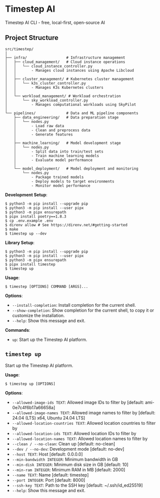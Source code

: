 # Timestep AI

Timestep AI CLI - free, local-first, open-source AI

## Project Structure

```
src/timestep/
│
├── infra/                  # Infrastructure management
│   ├── cloud_management/   # Cloud instance operations
│   │   └── cloud_instance_controller.py
│   │       - Manages cloud instances using Apache Libcloud
│   │
│   ├── cluster_management/ # Kubernetes cluster management
│   │   └── k3s_cluster_controller.py
│   │       - Manages K3s Kubernetes clusters
│   │
│   └── workload_management/ # Workload orchestration
│       └── sky_workload_controller.py
│           - Manages computational workloads using SkyPilot
│
└── pipelines/              # Data and ML pipeline components
    ├── data_engineering/   # Data preparation stage
    │   └── nodes.py
    │       - Load raw data
    │       - Clean and preprocess data
    │       - Generate features
    │
    ├── machine_learning/   # Model development stage
    │   └── nodes.py
    │       - Split data into train/test sets
    │       - Train machine learning models
    │       - Evaluate model performance
    │
    └── model_deployment/   # Model deployment and monitoring
        └── nodes.py
            - Package trained models
            - Deploy models to target environments
            - Monitor model performance
```

**Development Setup**:

```console
$ python3 -m pip install --upgrade pip
$ python3 -m pip install --user pipx
$ python3 -m pipx ensurepath
$ pipx install poetry==1.8.3
$ cp .env.example .env
$ direnv allow # See https://direnv.net/#getting-started
$ make
$ timestep up --dev
```

**Library Setup**:

```console
$ python3 -m pip install --upgrade pip
$ python3 -m pip install --user pipx
$ python3 -m pipx ensurepath
$ pipx install timestep
$ timestep up
```

**Usage**:

```console
$ timestep [OPTIONS] COMMAND [ARGS]...
```

**Options**:

* `--install-completion`: Install completion for the current shell.
* `--show-completion`: Show completion for the current shell, to copy it or customize the installation.
* `--help`: Show this message and exit.

**Commands**:

* `up`: Start up the Timestep AI platform.

## `timestep up`

Start up the Timestep AI platform.

**Usage**:

```console
$ timestep up [OPTIONS]
```

**Options**:

* `--allowed-image-ids TEXT`: Allowed image IDs to filter by  [default: ami-0e7c4f6b17a66658a]
* `--allowed-image-names TEXT`: Allowed image names to filter by  [default: 24.04 (LTS) x64, Ubuntu 24.04 LTS]
* `--allowed-location-countries TEXT`: Allowed location countries to filter by
* `--allowed-location-ids TEXT`: Allowed location IDs to filter by
* `--allowed-location-names TEXT`: Allowed location names to filter by
* `--clean / --no-clean`: Clean up  [default: no-clean]
* `--dev / --no-dev`: Development mode  [default: no-dev]
* `--host TEXT`: Host  [default: 0.0.0.0]
* `--min-bandwidth INTEGER`: Minimum bandwidth in GB
* `--min-disk INTEGER`: Minimum disk size in GB  [default: 10]
* `--min-ram INTEGER`: Minimum RAM in MB  [default: 2000]
* `--name TEXT`: Name  [default: timestep]
* `--port INTEGER`: Port  [default: 8000]
* `--ssh-key TEXT`: Path to the SSH key  [default: ~/.ssh/id_ed25519]
* `--help`: Show this message and exit.

